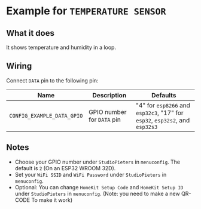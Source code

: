 # Example for `TEMPERATURE SENSOR`

## What it does

It shows temperature and humidity in a loop.

## Wiring

Connect `DATA` pin to the following pin:

| Name | Description | Defaults |
|------|-------------|----------|
| `CONFIG_EXAMPLE_DATA_GPIO` | GPIO number for `DATA` pin | "4" for `esp8266` and `esp32c3`, "17" for `esp32`, `esp32s2`, and `esp32s3` |

## Notes

- Choose your GPIO number under `StudioPieters` in `menuconfig`. The default is `2` (On an ESP32 WROOM 32D).
- Set your `WiFi SSID` and `WiFi Password` under `StudioPieters` in `menuconfig`.
- Optional: You can change `HomeKit Setup Code` and `HomeKit Setup ID` under `StudioPieters` in `menuconfig`. (Note:  you need to make a new QR-CODE To make it work)
